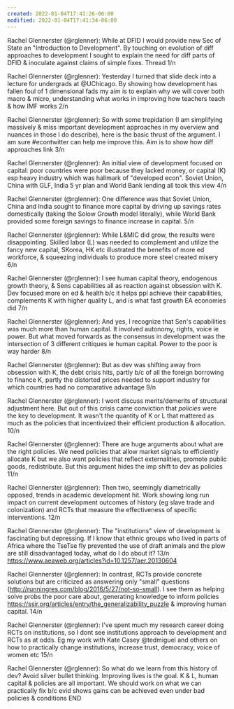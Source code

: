 ```yaml
---
created: 2022-01-04T17:41:26-06:00
modified: 2022-01-04T17:41:34-06:00
---
```


Rachel Glennerster (@rglenner): While at DFID I would provide new Sec of State an "Introduction to Development". By touching on evolution of diff approaches to development I sought to explain the need for diff parts of DFID & inoculate against claims of simple fixes. Thread 1/n

Rachel Glennerster (@rglenner): Yesterday I turned that slide deck into a lecture for undergrads at @UChicago. By showing how development has fallen foul of 1 dimensional fads my aim is to explain why we will cover both macro & micro, understanding what works in improving how teachers teach & how IMF works 2/n

Rachel Glennerster (@rglenner): So with some trepidation (I am simplifying massively & miss important development approaches in my overview and nuances in those I do describe), here is the basic thrust of the argument. I am sure #econtwitter can help me improve this. Aim is to show how diff approaches link 3/n

Rachel Glennerster (@rglenner): An initial view of development focused on capital: poor countries were poor because they lacked money, or capital (K) esp heavy industry which was hallmark of "developed econ". Soviet Union, China with GLF, India 5 yr plan and World Bank lending all took this view 4/n

Rachel Glennerster (@rglenner): One difference was that Soviet Union, China and India sought to finance more capital by driving up savings rates domestically (taking the Solow Growth model literally), while World Bank provided some foreign savings to finance increase in capital. 5/n

Rachel Glennerster (@rglenner): While L&MIC did grow, the results were disappointing. Skilled labor (L) was needed to complement and utilize the fancy new capital, SKorea, HK etc illustrated the benefits of more ed workforce, & squeezing individuals to produce more steel created misery 6/n

Rachel Glennerster (@rglenner): I see human capital theory, endogenous growth theory, & Sens capabilities all as reaction against obsession with K. Dev focused more on ed & health b/c it helps ppl achieve their capabilities, complements K with higher quality L, and is what fast growth EA economies did 7/n

Rachel Glennerster (@rglenner): And yes, I recognize that Sen's capabilities was much more than human capital. It involved autonomy, rights, voice ie power. But what moved forwards as the consensus in development was the intersection of 3 different critiques ie human capital. Power to the poor is way harder 8/n

Rachel Glennerster (@rglenner): But as dev was shifting away from obsession with K, the debt crisis hits, partly b/c of all the foreign borrowing to finance K, partly the distorted prices needed to support industry for which countries had no comparative advantage 9/n

Rachel Glennerster (@rglenner): I wont discuss merits/demerits of structural adjustment here. But out of this crisis came conviction that *policies* were the key to development. It wasn't the quantity of K or L that mattered as much as the policies that incentivized their efficient production & allocation. 10/n

Rachel Glennerster (@rglenner): There are huge arguments about what are the right policies. We need policies that allow market signals to efficiently allocate K but we also want policies that reflect externalities, promote public goods, redistribute. But this argument hides the imp shift to dev as policies 11/n

Rachel Glennerster (@rglenner): Then two, seemingly diametrically opposed, trends in academic development hit. Work showing long run impact on current development outcomes of history (eg slave trade and colonization) and RCTs that measure the effectiveness of specific interventions. 12/n

Rachel Glennerster (@rglenner): The "institutions" view of development is fascinating but depressing. If I know that ethnic groups who lived in parts of Africa where the TseTse fly prevented the use of draft animals and the plow are still disadvantaged today, what do I do about it? 13/n
https://www.aeaweb.org/articles?id=10.1257/aer.20130604

Rachel Glennerster (@rglenner): In contrast, RCTs provide concrete solutions but are criticized as answering only "small" questions (http://runningres.com/blog/2016/5/27/not-so-small). I see them as helping solve probs the poor care about, generating knowledge to inform policies https://ssir.org/articles/entry/the_generalizability_puzzle
& improving human capital. 14/n

Rachel Glennerster (@rglenner): I've spent much my research career doing RCTs on institutions, so I dont see institutions approach to development and RCTs as at odds. Eg my work with Kate Casey @tedmiguel and others on how to practically change institutions, increase trust, democracy, voice of women etc 15/n

Rachel Glennerster (@rglenner): So what do we learn from this history of dev? Avoid silver bullet thinking. Improving lives is the goal. K & L, human capital & policies are all important. We should work on what we can practically fix b/c evid shows gains can be achieved even under bad policies & conditions  END
